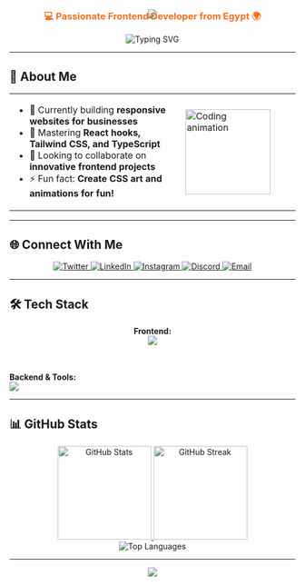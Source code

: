<!-- Banner -->
<div align="center">
  <img src="https://capsule-render.vercel.app/api?type=waving&color=0:8a2387,50:e94057,100:f27121&height=200§ion=header&text=Hi%20👋,%20I'm%20Abdalluh%20Nasser&fontSize=38&fontColor=fff&animation=fadeIn&fontAlignY=35&descSize=20&descAlignY=55" />
</div>

<!-- Subtitle -->
<h3 align="center" style="color:#f27121; margin-top: -15px;">
  💻 Passionate Frontend Developer from Egypt 🌍
</h3>

<div align="center">
  <img src="https://readme-typing-svg.demolab.com?font=Fira+Code&size=18&duration=3000&pause=1000&color=FF7D00¢er=true&vCenter=true&width=435&lines=Building+responsive+web+experiences;React+%7C+Vue+%7C+TypeScript+Enthusiast;CSS+Art+and+Animation+Creator" alt="Typing SVG" />
</div>

---

<!-- About Me -->
## 🌟 About Me
<div align="center">
  <table>
    <tr>
      <td width="60%">
        <ul>
          <li>🔭 Currently building <b>responsive websites for businesses</b></li>
          <li>🌱 Mastering <b>React hooks, Tailwind CSS, and TypeScript</b></li>
          <li>👯 Looking to collaborate on <b>innovative frontend projects</b></li>
          <li>⚡ Fun fact: <b>Create CSS art and animations for fun!</b></li>
        </ul>
      </td>
      <td>
        <img src="https://media.giphy.com/media/v1.Y2lkPTc5MGI3NjExY2QzZWR0dG1vN2V1eXU3b3YwMGZvN3d3dGd5M3F4bTR0YzUxY3RrbyZlcD12MV9pbnRlcm5hbF9naWZfYnlfaWQmY3Q9cw/5eLDrEaRGHegx2FeF2/giphy.gif" width="150" alt="Coding animation">
      </td>
    </tr>
  </table>
</div>

---

<!-- Social Links -->
## 🌐 Connect With Me
<p align="center">
  <a href="https://twitter.com/3bdalluh_nasser" target="_blank">
    <img src="https://img.shields.io/badge/Twitter-1DA1F2?style=for-the-badge&logo=twitter&logoColor=white" alt="Twitter"/>
  </a>
  <a href="https://linkedin.com/in/abdallah-nasser" target="_blank">
    <img src="https://img.shields.io/badge/LinkedIn-0077B5?style=for-the-badge&logo=linkedin&logoColor=white" alt="LinkedIn"/>
  </a>
  <a href="https://instagram.com/abdallh_nasser777" target="_blank">
    <img src="https://img.shields.io/badge/Instagram-E4405F?style=for-the-badge&logo=instagram&logoColor=white" alt="Instagram"/>
  </a>
  <a href="https://discord.gg/3bdullah_Nasser" target="_blank">
    <img src="https://img.shields.io/badge/Discord-5865F2?style=for-the-badge&logo=discord&logoColor=white" alt="Discord"/>
  </a>
  <a href="mailto:abdalluh.nasser@example.com" target="_blank">
    <img src="https://img.shields.io/badge/Email-D14836?style=for-the-badge&logo=gmail&logoColor=white" alt="Email"/>
  </a>
</p>

---

<!-- Skills -->
## 🛠️ Tech Stack
<p align="center">
  <b>Frontend:</b><br>
  <img src="https://skillicons.dev/icons?i=html,css,js,ts,react,vue,tailwind,figma&theme=dark" />
  
  <br><br>
  <b>Backend & Tools:</b><br>
  <img src="https://skillicons.dev/icons?i=php,python,cpp,git,github,blender,nodejs&theme=dark" />
</p>

---

<!-- Stats -->
## 📊 GitHub Stats
<div align="center">
  <a href="https://github.com/abdallh091">
    <img src="https://github-readme-stats.vercel.app/api?username=abdallh091&show_icons=true&theme=radical&hide_border=true&bg_color=0d1117&title_color=f27121&icon_color=8a2387&text_color=ffffff" alt="GitHub Stats" height="165" />
    <img src="https://github-readme-streak-stats.herokuapp.com?user=abdallh091&theme=radical&hide_border=true&background=0d1117&ring=f27121&fire=f27121&currStreakNum=ffffff&sideNums=ffffff&sideLabels=ffffff&dates=ffffff" alt="GitHub Streak" height="165" />
  </a>
</div>

<div align="center">
  <img src="https://github-readme-stats.vercel.app/api/top-langs/?username=abdallh091&layout=compact&theme=radical&hide_border=true&bg_color=0d1117&title_color=f27121&text_color=ffffff" alt="Top Languages" />
</div>

---

<!-- Footer Banner -->
<div align="center">
  <img src="https://capsule-render.vercel.app/api?type=waving&color=0:8a2387,50:e94057,100:f27121&height=120§ion=footer" />
</div>
